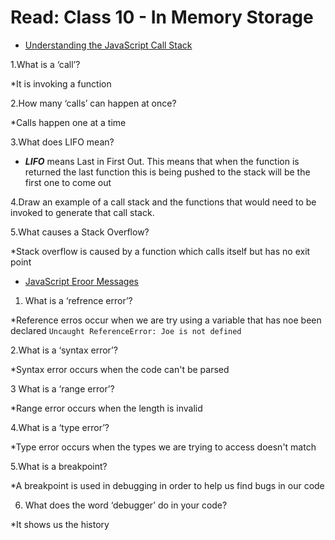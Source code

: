 # Read: Class 10 -  In Memory Storage

- [Understanding the JavaScript Call Stack](https://www.freecodecamp.org/news/understanding-the-javascript-call-stack-861e41ae61d4)

1.What is a ‘call’?

*It is invoking a function

2.How many ‘calls’ can happen at once?

*Calls happen one at a time

3.What does LIFO mean?

* ***LIFO*** means Last in First Out. This means that when the function is returned the last function this is being pushed to the stack will be the first one to come out

4.Draw an example of a call stack and the functions that 
would need to be invoked to generate that call stack.

5.What causes a Stack Overflow?

*Stack overflow is caused by a function which calls itself but has no exit point

- [JavaScript Eroor Messages](https://codeburst.io/javascript-error-messages-debugging-d23f84f0ae7c)

1. What is a ‘refrence error’?

*Reference erros occur when we are try using a variable that has noe been declared
`Uncaught ReferenceError: Joe is not defined`

2.What is a ‘syntax error’?

*Syntax error occurs when the code can't be parsed

3 What is a ‘range error’?

*Range error occurs when the length is invalid

4.What is a ‘type error’?

*Type error occurs when the types we are trying to access doesn't match

5.What is a breakpoint?

*A breakpoint is used in debugging in order to help us find bugs in our code

6. What does the word ‘debugger’ do in your code?

*It shows us the history
